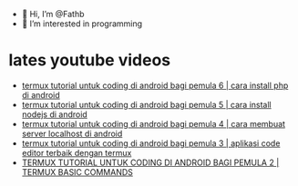 - 👋 Hi, I’m @Fathb
- 👀 I’m interested in programming

# lates youtube videos
<!-- YOUTUBE:START -->
- [termux tutorial untuk coding di android bagi pemula 6 | cara install php di android](https://www.youtube.com/watch?v=OWcJp2w_q8U)
- [termux tutorial untuk coding di android bagi pemula 5 | cara install nodejs di android](https://www.youtube.com/watch?v=q9-93eQArqI)
- [termux tutorial untuk coding di android bagi pemula 4 | cara membuat server localhost di android](https://www.youtube.com/watch?v=gONwYJBwirU)
- [termux tutorial untuk coding di android bagi pemula 3 | aplikasi code editor terbaik dengan termux](https://www.youtube.com/watch?v=XOopmI83soA)
- [TERMUX TUTORIAL UNTUK CODING DI ANDROID BAGI PEMULA 2 | TERMUX BASIC COMMANDS](https://www.youtube.com/watch?v=YuyNepFytkY)
<!-- YOUTUBE:END -->

<!---
Fathb/Fathb is a ✨ special ✨ repository because its `README.md` (this file) appears on your GitHub profile.
You can click the Preview link to take a look at your changes.
--->
